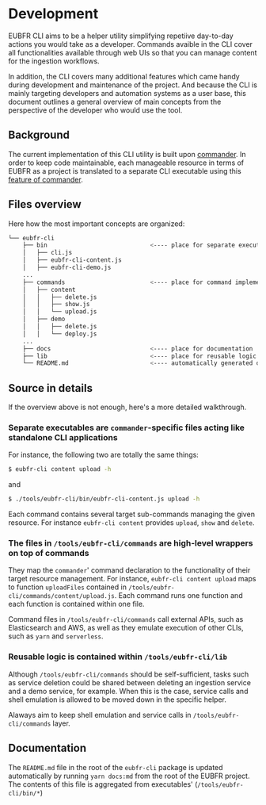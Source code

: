 # Development

EUBFR CLI aims to be a helper utility simplifying repetiive day-to-day actions you would take as a developer. Commands avaible in the CLI cover all functionalities available through web UIs so that you can manage content for the ingestion workflows.

In addition, the CLI covers many additional features which came handy during development and maintenance of the project. And because the CLI is mainly targeting developers and automation systems as a user base, this document outlines a general overview of main concepts from the perspective of the developer who would use the tool.

## Background

The current implementation of this CLI utility is built upon [commander](https://www.npmjs.com/package/commander).
In order to keep code maintainable, each manageable resource in terms of EUBFR as a project is translated to a separate CLI executable using this [feature of commander](https://www.npmjs.com/package/commander#git-style-sub-commands).

## Files overview

Here how the most important concepts are organized:

```sh
└── eubfr-cli
    ├── bin                             <---- place for separate executables
    │   ├── cli.js
    │   ├── eubfr-cli-content.js
    │   ├── eubfr-cli-demo.js
    ...
    ├── commands                        <---- place for command implementations
    │   ├── content
    │   │   ├── delete.js
    │   │   ├── show.js
    │   │   └── upload.js
    │   ├── demo
    │   │   ├── delete.js
    │   │   └── deploy.js
    ...
    ├── docs                            <---- place for documentation
    ├── lib                             <---- place for reusable logic
    └── README.md                       <---- automatically generated documentation
```

## Source in details

If the overview above is not enough, here's a more detailed walkthrough.

### Separate executables are `commander`-specific files acting like standalone CLI applications

For instance, the following two are totally the same things:

```sh
$ eubfr-cli content upload -h
```

and

```sh
$ ./tools/eubfr-cli/bin/eubfr-cli-content.js upload -h
```

Each command contains several target sub-commands managing the given resource. For instance `eubfr-cli content` provides `upload`, `show` and `delete`.

### The files in `/tools/eubfr-cli/commands` are high-level wrappers on top of commands

They map the `commander`' command declaration to the functionality of their target resource management. For instance, `eubfr-cli content upload` maps to function `uploadFiles` contained in `/tools/eubfr-cli/commands/content/upload.js`. Each command runs one function and each function is contained within one file.

Command files in `/tools/eubfr-cli/commands` call external APIs, such as Elasticsearch and AWS, as well as they emulate execution of other CLIs, such as `yarn` and `serverless`.

### Reusable logic is contained within `/tools/eubfr-cli/lib`

Although `/tools/eubfr-cli/commands` should be self-sufficient, tasks such as service deletion could be shared between deleting an ingestion service and a demo service, for example. When this is the case, service calls and shell emulation is allowed to be moved down in the specific helper.

Alaways aim to keep shell emulation and service calls in `/tools/eubfr-cli/commands` layer.

## Documentation

The `README.md` file in the root of the `eubfr-cli` package is updated automatically by running `yarn docs:md` from the root of the EUBFR project. The contents of this file is aggregated from executables' (`/tools/eubfr-cli/bin/*`)
